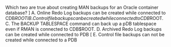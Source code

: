 Which two are true about creating MAN backups for an Oracle container database?
] A. Online Redo Log backups can be created while connected to CDB$ROOT
I B. Control file backups can be created while connected to CDB$ROOT.
C. The BACKUP TABLESPACE command can back up a pDB tablespace even if RMAN is connected to CDB$ROOT.
D. Archived Redo Log backups can be created while connected to PDB
[ E. Control file backups can not be created while connected to a PDB